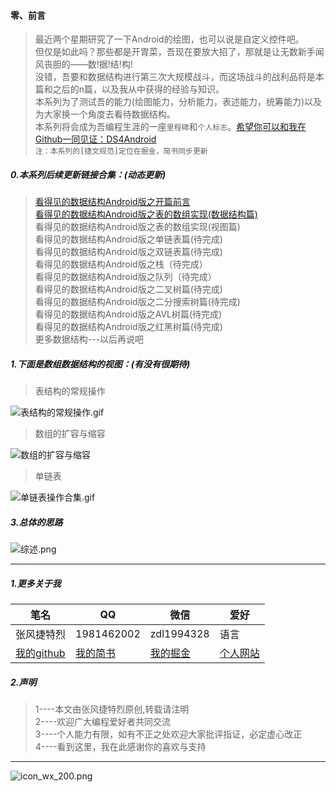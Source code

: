 #### 零、前言
>最近两个星期研究了一下Android的绘图，也可以说是自定义控件吧。  
但仅是如此吗？那些都是开胃菜，吾现在要放大招了，那就是让无数新手闻风丧胆的——数!据!结!构!  
没错，吾要和数据结构进行第三次大规模战斗，而这场战斗的战利品将是本篇和之后的n篇，以及我从中获得的经验与知识。  
本系列为了测试吾的能力(绘图能力，分析能力，表述能力，统筹能力)以及为大家换一个角度去看待数据结构。   
本系列将会成为吾编程生涯的一座`里程碑`和`个人标志`。[希望你可以和我在Github一同见证：DS4Android](https://github.com/toly1994328/DS4Android)  
`注：本系列的[捷文规范]定位在掘金，简书同步更新`


##### 0.本系列后续更新链接合集：(动态更新)
>[看得见的数据结构Android版之开篇前言](https://juejin.im/post/5bf52228e51d4542fc64d92f)    
[看得见的数据结构Android版之表的数组实现(数据结构篇)](https://juejin.im/post/5bf626c5e51d450d5441721d)    
看得见的数据结构Android版之表的数组实现(视图篇)    
看得见的数据结构Android版之单链表篇(待完成)    
看得见的数据结构Android版之双链表篇(待完成)     
看得见的数据结构Android版之栈（待完成）   
看得见的数据结构Android版之队列（待完成）   
看得见的数据结构Android版之二叉树篇(待完成)     
看得见的数据结构Android版之二分搜索树篇(待完成)     
看得见的数据结构Android版之AVL树篇(待完成)   
看得见的数据结构Android版之红黑树篇(待完成)   
更多数据结构---以后再说吧  


##### 1.下面是数组数据结构的视图：(有没有很期待)

>表结构的常规操作

![表结构的常规操作.gif](https://upload-images.jianshu.io/upload_images/9414344-ec41a4b8c46a722f.gif?imageMogr2/auto-orient/strip)

>数组的扩容与缩容

![数组的扩容与缩容](https://upload-images.jianshu.io/upload_images/9414344-cd9e34edd4e06e31.gif?imageMogr2/auto-orient/strip)

>单链表

![单链表操作合集.gif](https://upload-images.jianshu.io/upload_images/9414344-d4b27f8f2eda6157.gif?imageMogr2/auto-orient/strip)

##### 3.总体的思路

![综述.png](https://upload-images.jianshu.io/upload_images/9414344-99a900ad5ffc4ac5.png?imageMogr2/auto-orient/strip%7CimageView2/2/w/1240)

---

##### 1.更多关于我

笔名 | QQ|微信|爱好
---|---|---|---|
张风捷特烈 | 1981462002|zdl1994328|语言
 [我的github](https://github.com/toly1994328)|[我的简书](https://www.jianshu.com/u/e4e52c116681)|[我的掘金](https://juejin.im/user/5b42c0656fb9a04fe727eb37)|[个人网站](http://www.toly1994.com)

##### 2.声明
>1----本文由张风捷特烈原创,转载请注明  
2----欢迎广大编程爱好者共同交流  
3----个人能力有限，如有不正之处欢迎大家批评指证，必定虚心改正   
4----看到这里，我在此感谢你的喜欢与支持

---

![icon_wx_200.png](https://upload-images.jianshu.io/upload_images/9414344-8a0c95a090041a0d.png?imageMogr2/auto-orient/strip%7CimageView2/2/w/1240)
